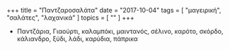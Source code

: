 +++
title = "Παντζαροσαλάτα"
date = "2017-10-04"
tags = [ "μαγειρική", "σαλάτες", "λαχανικά" ]
topics = [ "" ]
+++

-   Παντζάρια, Γιαούρτι, καλαμπόκι, μαιντανός, σέλινο, καρότο, σκόρδο, κάλιανδρο, ξύδι, λάδι, καρύδια, πάπρικα
